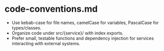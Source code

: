 # code-conventions.md

- Use kebab-case for file names, camelCase for variables, PascalCase for types/classes.
- Organize code under src/{service}/ with index exports.
- Prefer small, testable functions and dependency injection for services interacting with external systems.
